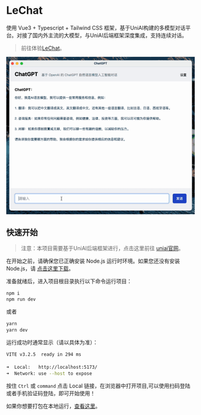 # LeChat

使用 Vue3 + Typescript + Tailwind CSS 框架，基于UniAI构建的多模型对话平台。对接了国内外主流的大模型，与UniAI后端框架深度集成，支持连续对话。
>前往体验[LeChat](https://lechat.cas-ll.cn/#/)。



![preview](img/preview.gif)

## 快速开始

>注意：本项目需要基于UniAI后端框架进行，点击这里前往 [uniai官网](https://www.uniai.us/)。

在开始之前，请确保您已正确安装 Node.js 运行时环境。如果您还没有安装 Node.js，请 [点击这里下载](https://nodejs.org/zh-cn/)。



准备就绪后，进入项目根目录执行以下命令运行项目：

```bash
npm i
npm run dev
```

或者

```bash
yarn
yarn dev
```

运行成功时通常显示（请以具体为准）：

```bash
VITE v3.2.5  ready in 294 ms

➜  Local:   http://localhost:5173/
➜  Network: use --host to expose
```

按住 `Ctrl` 或 `command` 点击 Local 链接，在浏览器中打开项目,可以使用扫码登陆或者手机验证码登陆，即可开始使用！


如果你想要打包在本地运行，[查看这里](/docs/electron-packaging-guide.md)。


<!-- ## 许可证 -->
<!-- 
本项目使用 [MIT](LICENSE) 协议 -->
